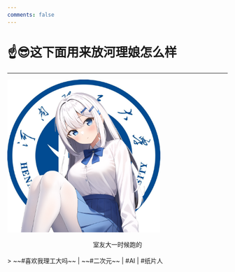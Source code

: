 ```yaml
---
comments: false
---
```


# ☝️😎这下面用来放河理娘怎么样

---


<img src="/assets/campus/HPUjiang.png" width="350" ></img>

<center> 室友大一时候跑的 </center>

<br>
>  ~~#喜欢我理工大吗~~ | ~~#二次元~~ | #AI | #纸片人

